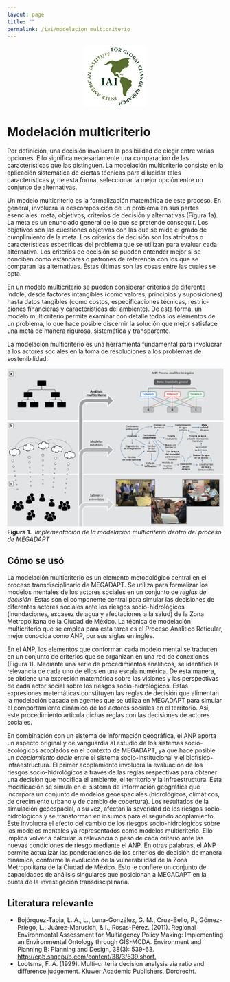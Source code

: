 ```yaml
---
layout: page
title: ""
permalink: /iai/modelacion_multicriterio
---
```


<center><img src="/assets/logo_iai.png" alt="logo iai"></center>

Modelación multicriterio
========================

Por definición, una decisión involucra la posibilidad de elegir entre varias
opciones. Ello significa necesariamente una comparación de las características
que las distinguen. La modelación multicriterio consiste en la aplicación
sistemática de ciertas técnicas para dilucidar tales características y, de esta
forma, seleccionar la mejor opción entre un conjunto de alternativas.

Un modelo multicriterio es la formalización matemática de este proceso. En
general, involucra la descomposición de un problema en sus partes esenciales:
meta, objetivos, criterios de decisión y alternativas (Figura 1a). La meta es un
enunciado general de lo que se pretende conseguir. Los objetivos son las
cuestiones objetivas con las que se mide el grado de cumplimiento de la meta.
Los criterios de decisión son los atributos o características específicas del
problema que se utilizan para evaluar cada alternativa. Los criterios de
decisión se pueden entender mejor si se conciben como estándares o patrones de
referencia con los que se comparan las alternativas. Éstas últimas son las cosas
entre las cuales se opta.

En un modelo multicriterio se pueden considerar criterios de diferente índole,
desde factores intangibles (como valores, principios y suposiciones) hasta datos
tangibles (como costos, especificaciones técnicas, restric­ciones financieras y
características del ambiente). De esta forma, un modelo multicriterio permite
examinar con detalle todos los elementos de un problema, lo que hace posible
discernir la solución que mejor satisface una meta de manera rigurosa,
sistemática y transparente.

La modelación multicriterio es una herramienta fundamental para involucrar a los
actores sociales en la toma de resoluciones a los problemas de sostenibilidad.

![modelacion multicriterio](/assets/proyectos_apc/iai_fichas/modelacion_multicriterio.png)
<br>
**Figura 1.** _Implementación de la modelación multicriterio dentro del proceso de MEGADAPT_
<br>

Cómo se usó
-----------

La modelación multicriterio es un elemento metodológico central en el proceso
transdisciplinario de MEGA­DAPT. Se utiliza para formalizar los modelos mentales
de los actores sociales en un conjunto de *reglas de decisión*. Estas son el
componente central para simular las decisiones de diferentes actores sociales
ante los riesgos socio-hidrológicos (inundaciones, escasez de agua y
afectaciones a la salud) de la Zona Metropolitana de la Ciudad de México. La
técnica de modelación multicriterio que se emplea para esta tarea es el Proceso
Analítico Reticular, mejor conocida como ANP, por sus siglas en inglés.

En el ANP, los elementos que conforman cada modelo mental se traducen en un
conjunto de criterios que se organizan en una red de conexiones (Figura 1).
Mediante una serie de procedimientos analíticos, se identifica la relevancia de
cada uno de ellos en una escala numérica. De esta manera, se obtiene una
expresión matemática sobre las visiones y las perspectivas de cada actor social
sobre los riesgos socio-hidrológicos. Estas expresiones matemáticas constituyen
las reglas de decisión que alimentan la modelación basada en agentes que se
utiliza en MEGADAPT para simular el comportamiento dinámico de los actores
sociales en el territorio. Así, este procedimiento articula dichas reglas con
las decisiones de actores sociales.

En combinación con un sistema de información geográfica, el ANP aporta un
aspecto original y de vanguardia al estudio de los sistemas socio-ecológicos
acoplados en el contexto de MEGADAPT, ya que hace posible un *acoplamiento
doble* entre el sistema socio-institucional y el biofísico-infraestructura. El
primer acoplamiento involucra la evaluación de los riesgos socio-hidrológicos a
través de las reglas respectivas para obtener una decisión que modifica el
ambiente, el territorio y la infraestructura. Esta modificación se simula en el
sistema de información geográfica que incorpora un conjunto de modelos
geoespaciales (hidrológicos, climáticos, de crecimiento urbano y de cambio de
cobertura). Los resultados de la simulación geoespacial, a su vez, afectan la
severidad de los riesgos socio-hidrológicos y se transforman en insumos para el
segundo acoplamiento. Éste involucra el efecto del cambio de los riesgos
socio-hidrológicos sobre los modelos mentales ya representados como modelos
multicriterio. Ello implica volver a calcular la relevancia o peso de cada
criterio ante las nuevas condiciones de riesgo mediante el ANP. En otras
palabras, el ANP permite actualizar las ponderaciones de los criterios de
decisión de manera dinámica, conforme la evolución de la vulnerabilidad de la
Zona Metropolitana de la Ciudad de México. Esto le confiere un conjunto de
capacidades de análisis singulares que posicionan a MEGADAPT en la punta de la
investigación transdisci­plinaria.

Literatura relevante
--------------------

* Bojórquez-Tapia, L. A., L., Luna-González, G. M., Cruz-Bello, P., Gómez-Priego, L., Juárez-Marusich, & I., Rosas-Pérez. (2011). Regional Environmental Assessment for Multiagency Policy Making: Implementing an Environmental Ontology through GIS-MCDA. Environment and Planning B: Planning and Design, 38(3): 539-63. <http://epb.sagepub.com/content/38/3/539.short.>
* Lootsma, F. A. (1999). Multi-criteria decision analysis via ratio and difference judgement. Kluwer Academic Publishers, Dordrecht.
